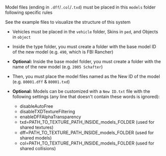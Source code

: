 Model files (ending in `.dff`/`.col`/`.txd`) must be placed in this `models` folder following specific rules

See the example files to visualize the structure of this system

- Vehicles must be placed in the `vehicle` folder, Skins in `ped`, and Objects in `object`

- Inside the type folder, you must create a folder with the base model ID of the new model (e.g. `490`, which is FBI Rancher)

- **Optional:** Inside the base model folder, you must create a folder with the name of the new model (e.g. `2005 Schafter`)

- Then, you must place the model files named as the New ID of the model (e.g. `80001.dff` & `80001.txd`)

- **Optional:** Models can be customized with a `New ID.txt` file with the following settings (any line that doesn't contain these words is ignored):

    - disableAutoFree
    - disableTXDTextureFiltering
    - enableDFFAlphaTransparency
    - txd=PATH_TO_TEXTURE_PATH_INSIDE_models_FOLDER (used for shared textures)
    - dff=PATH_TO_TEXTURE_PATH_INSIDE_models_FOLDER (used for shared models)
    - col=PATH_TO_TEXTURE_PATH_INSIDE_models_FOLDER (used for shared collisions)
